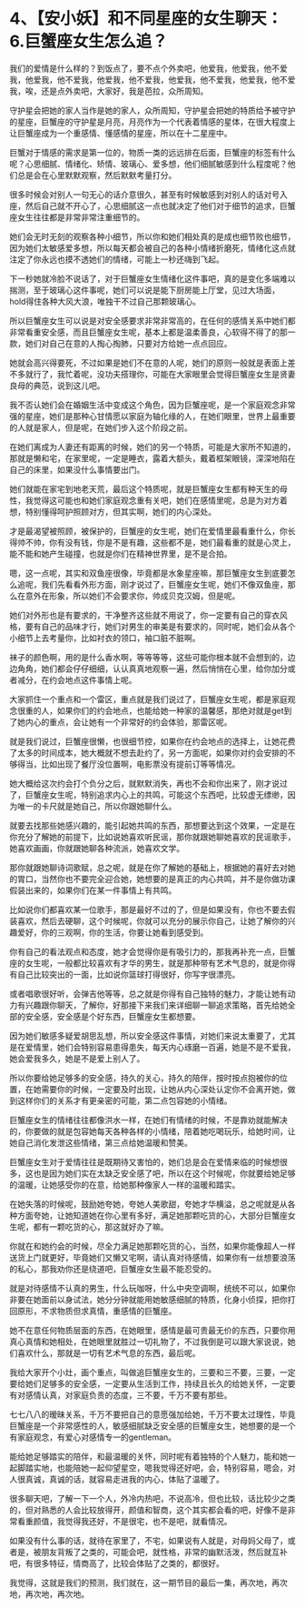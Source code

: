 # 4、【安小妖】和不同星座的女生聊天：6.巨蟹座女生怎么追？

我们的爱情是什么样的？到饭点了，要不点个外卖吧，他爱我，他爱我，他不爱我，他爱我，他不爱我，他爱我，他不爱我，他爱我，他不爱我，他爱我，他不爱我，唉，还是点外卖吧，大家好，我是芭拉，众所周知。

守护星会把她的家人当作是她的家人，众所周知，守护星会把她的特质给予被守护的星座，巨蟹座的守护星是月亮，月亮作为一个代表着情感的星体，在很大程度上让巨蟹座成为一个重感情、懂感情的星座，所以在十二星座中。

巨蟹对于情感的需求是第一位的，物质一类的远远排在后面，巨蟹座的标签有什么呢？心思细腻、情绪化、矫情、玻璃心、爱多想，他们细腻敏感到什么程度呢？他们总是会在心里默默观察，然后默默考量打分。

很多时候会对别人一句无心的话介意很久，甚至有时候敏感到对别人的话对号入座，然后自己就不开心了，心思细腻这一点也就决定了他们对于细节的追求，巨蟹座女生往往都是非常非常注重细节的。

她们会无时无刻的观察各种小细节，所以你和她们相处真的是成也细节败也细节，因为她们太敏感爱多想，所以每天都会被自己的各种小情绪折磨死，情绪化这点就注定了你永远也摸不透她们的情绪，可能上一秒还嗨到飞起。

下一秒她就冷脸不说话了，对于巨蟹座女生情绪化这件事吧，真的是变化多端难以揣测，至于玻璃心这件事呢，她们可以说是能下厨房能上厅堂，见过大场面，hold得住各种大风大浪，唯独干不过自己那颗玻璃心。

所以巨蟹座女生可以说是对安全感要求非常非常高的，在任何的感情关系中她们都非常看重安全感，而且巨蟹座女生呢，基本上都是温柔善良，心软得不得了的那一款，她们对自己在意的人掏心掏肺，只要对方给她一点点回应。

她就会高兴得要死，不过如果是她们不在意的人呢，她们的原则一般就是表面上差不多就行了，我忙着呢，没功夫搭理你，可能在大家眼里会觉得巨蟹座女生是贤妻良母的典范，说到这儿吧。

我不否认她们会在婚姻生活中变成这个角色，因为巨蟹座呢，是一个家庭观念非常强的星座，她们是那种心甘情愿以家庭为轴化缘的人，在她们眼里，世界上最重要的人就是家人，但是呢，在她们步入这个阶段之前。

在她们离成为人妻还有距离的时候，她们的另一个特质，可能是大家所不知道的，那就是懒和宅，在家里呢，一定是睡衣，露着大额头，戴着框架眼镜，深深地陷在自己的床里，如果没什么事情要出门。

她们就能在家宅到地老天荒，最后这个特质呢，就是巨蟹座女生都有种天生的母性，我觉得这可能也和她们家庭观念重有关吧，她们在感情里呢，总是为对方着想，特别懂得呵护照顾对方，但其实啊，她们的内心深处。

才是最渴望被照顾，被保护的，巨蟹座的女生呢，她们在爱情里最看重什么，你长得帅不帅，你有没有钱，你是不是有趣，这些都不是，她们最看重的就是心灵上，能不能和她产生碰撞，也就是你们在精神世界里，是不是合拍。

嗯，这一点呢，其实和双鱼座很像，毕竟都是水象星座嘛，那巨蟹座女生到底要怎么追呢，我们先看看外形方面，刚才说过了，巨蟹座女生呢，她们不像双鱼座，那么在意外在形象，所以她们不会要求你，帅成贝克汉姆，但是呢。

她们对外形也是有要求的，干净整齐这些就不用说了，你一定要有自己的穿衣风格，要有自己的品味才行，她们对男生的审美是有要求的，同时呢，她们会从各个小细节上去考量你，比如衬衣的领口，袖口脏不脏啊。

袜子的颜色啊，用的是什么香水啊，等等等等，这些可能你根本就不会想到的，边边角角，她们都会仔仔细细，认认真真地观察一遍，然后悄悄在心里，给你加分或者减分，在约会地点这件事情上呢。

大家抓住一个重点和一个雷区，重点就是我们说过了，巨蟹座女生呢，都是家庭观念很重的人，如果你们的约会地点，也能给她一种家的温馨感，那绝对就是get到了她内心的重点，会让她有一个非常好的约会体验，那雷区呢。

就是我们说过，巨蟹座很懒，也很细节控，如果你在约会地点的选择上，让她花费了太多的时间成本，她大概就不想去赴约了，另一方面呢，如果你对约会安排的不够得当，比如出现了餐厅没位置啊，电影票没有提前订等等情况。

她大概给这次约会打个负分之后，就默默消失，再也不会和你出来了，刚才说过了，巨蟹座女生呢，特别追求内心上的共鸣，可能这个东西吧，比较虚无缥缈，因为唯一的卡尺就是她自己，所以你跟她聊什么。

就要去找那些她感兴趣的，能引起她共鸣的东西，那想要达到这个效果，一定是在你充分了解她的前提下，比如说她喜欢听民谣，那你就跟她聊她喜欢的民谣歌手，她喜欢画画，你就跟她聊各种流派，她喜欢文学。

那你就跟她聊诗词歌赋，总之呢，就是在你了解她的基础上，根据她的喜好去对她的胃口，当然你也不要完全迎合她，她想要的是真正的内心共鸣，并不是你做功课假装出来的，如果你们在某一件事情上有共鸣。

比如说你们都喜欢某一位歌手，那是最好不过的了，但是如果没有，你也不要去假装喜欢，然后去硬聊，这个时候呢，你就可以充分的展示你自己，让她了解你的兴趣爱好，你的三观啊，你的生活，你要让她看到感受到。

你有自己的看法观点和态度，她才会觉得你是有吸引力的，那我再补充一点，巨蟹座的女生呢，一般都比较喜欢有才华的男生，就是那种带有艺术气息的，就是你得有自己比较突出的一面，比如说你篮球打得很好，你写字很漂亮。

或者唱歌很好听，会弹吉他等等，总之就是你得有自己独特的魅力，才能让她有动力有兴趣跟你聊天，了解你，好那接下来我们来详细聊一聊追求策略，首先给她全部的安全感，安全感是个好东西，巨蟹座女生都想要。

因为她们敏感多疑爱胡思乱想，所以安全感这件事情，对她们来说太重要了，尤其是在爱情里，她们会特别容易患得患失，每天内心琢磨一百遍，她是不是不爱我，她会爱我多久，她是不是爱上别人了。

所以你要给她足够多的安全感，持久的关心，持久的陪伴，按时按点抱被你的位置，在她需要你的时候，一定要及时出现，让她从内心深处认定你不会离开她，做到这样你们的关系才有更亲密的可能，第二点包容她的小情绪。

巨蟹座女生的情绪往往都像洪水一样，在她们有情绪的时候，不是靠劝就能解决的，你要做的就是包容她每天各种各样的小情绪，陪着她吃喝玩乐，给她时间，让她自己消化发泄这些情绪，第三点给她温暖和赞美。

巨蟹座女生对于爱情往往是既期待又害怕的，她们总是会在爱情来临的时候想很多，这也是因为她们实在太缺乏安全感了吧，所以在这个时候呢，你就要给她足够的温暖，让她感受你的在意，给她那种像家人一样的温暖和踏实。

在她失落的时候呢，鼓励她夸她，夸她人美歌甜，夸她才华横溢，总之呢就是从各种方面夸她，让她知道她在你心里有多好，满足她那颗吃货的心，大部分巨蟹座女生呢，都有一颗吃货的心，那这就好办了嘛。

你就在和她约会的时候，尽全力满足她那颗吃货的心，当然，如果你能像超人一样送货上门就更好，毕竟她们又懒又宅啊，请认真对待感情，如果你有一丝想要浪荡的私心，那我劝你还是绕道吧，巨蟹座女生最不能忍受的。

就是对待感情不认真的男生，什么玩咖呀，什么中央空调啊，统统不可以，如果你非要在她面前以身试法，她分分钟就能用她敏感细腻的特质，化身小侦探，把你打回原形，不求物质但求真情，重感情的巨蟹座。

她不在意任何物质层面的东西，在她眼里，感情是最可贵最无价的东西，只要你用真心真情和她相处，在她眼里就胜过一切礼物了，不过我倒是可以跟大家说说，她们喜欢什么，那就是一切有艺术气息的东西，最后呢。

我给大家开个小灶，画个重点，叫做追巨蟹座女生的，三要和三不要，三要，一定要给她们足够多的安全感，一定要从生活到工作，持续且长久的给她关怀，一定要有对感情认真，对家庭负责的态度，三不要，千万不要有那些。

七七八八的暧昧关系，千万不要把自己的意愿强加给她，千万不要太过理性，毕竟巨蟹座是一个非常感性的人，敏感细腻缺乏安全感的巨蟹座女生，她想要的是一个有家庭观念，有爱心对感情专一的gentleman。

能给她足够踏实的陪伴，和最温暖的关怀，同时呢有着独特的个人魅力，能和她一起脚踏实地，也能陪她一起仰望星空，嗯我觉得还好吧，会，特别容易，嗯会，对人很真诚，真诚的话，就容易走进我的内心，体贴了温暖了。

很多聊天吧，了解一下一个人，外冷内热吧，不说高冷，但也比较，话比较少之类的，但对熟悉的人会比较放得开，颜值和智商，这个其实都会看的吧，好像不是非常看重颜值，我觉得我还好，不是很宅，也不是吧，就看情况。

如果没有什么事的话，就待在家里了，不宅，如果说有人就是，对母妈父母了，或者是，被朋友背叛了之类的，可能会吧，就性格，非常的幽默活泼，然后就互补吧，有很多特征，情商高了，比较会体贴了之类的，都很好。

我觉得，这就是我们的预测，我们就在，这一期节目的最后一集，再次地，再次地，再次地，再次地。